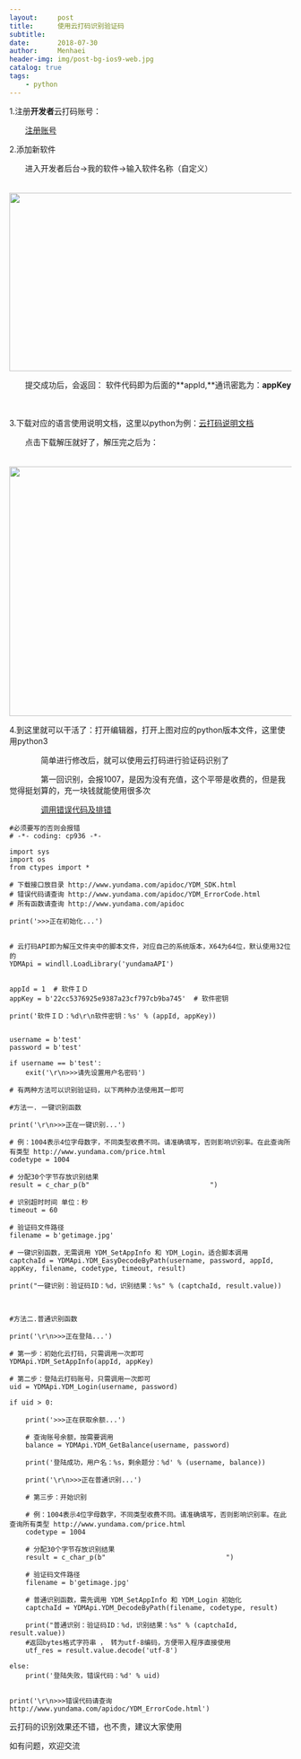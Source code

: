 ```yaml
---
layout:     post
title:      使用云打码识别验证码
subtitle:   
date:       2018-07-30
author:     Menhaei
header-img: img/post-bg-ios9-web.jpg
catalog: true
tags:
    - python
---
```

1.注册**开发者**云打码账号：

　　[注册账号](http://www.yundama.com/)

2.添加新软件

　　进入开发者后台->我的软件->输入软件名称（自定义）

　　　　<img src="https://images2018.cnblogs.com/blog/1432315/201807/1432315-20180730195850023-1580072399.png" alt="" width="680" height="318" />

　　提交成功后，会返回： 软件代码即为后面的**appId,**通讯密匙为：**appKey**

　　　　<img src="https://images2018.cnblogs.com/blog/1432315/201807/1432315-20180730200314066-1195440745.png" alt="" />

3.下载对应的语言使用说明文档，这里以python为例：[云打码说明文档](http://www.yundama.com/apidoc/YDM_SDK.html#DEMO)

　　点击下载解压就好了，解压完之后为：

　　　　<img src="https://images2018.cnblogs.com/blog/1432315/201807/1432315-20180730200132003-1038053076.png" alt="" width="685" height="445" />

4.到这里就可以干活了：打开编辑器，打开上图对应的python版本文件，这里使用python3

　　　　简单进行修改后，就可以使用云打码进行验证码识别了

　　　　第一回识别，会报1007，是因为没有充值，这个平带是收费的，但是我觉得挺划算的，充一块钱就能使用很多次

　　　　[调用错误代码及排错](http://www.yundama.com/apidoc/YDM_ErrorCode.html)

```
#必须要写的否则会报错
# -*- coding: cp936 -*-

import sys
import os
from ctypes import *

# 下载接口放目录 http://www.yundama.com/apidoc/YDM_SDK.html
# 错误代码请查询 http://www.yundama.com/apidoc/YDM_ErrorCode.html
# 所有函数请查询 http://www.yundama.com/apidoc

print('>>>正在初始化...')


# 云打码API即为解压文件夹中的脚本文件，对应自己的系统版本，X64为64位，默认使用32位的
YDMApi = windll.LoadLibrary('yundamaAPI')


appId = 1  # 软件ＩＤ
appKey = b'22cc5376925e9387a23cf797cb9ba745'  # 软件密钥

print('软件ＩＤ：%d\r\n软件密钥：%s' % (appId, appKey))


username = b'test'
password = b'test'

if username == b'test':
    exit('\r\n>>>请先设置用户名密码')

# 有两种方法可以识别验证码，以下两种办法使用其一即可

#方法一. 一键识别函数

print('\r\n>>>正在一键识别...')

# 例：1004表示4位字母数字，不同类型收费不同。请准确填写，否则影响识别率。在此查询所有类型 http://www.yundama.com/price.html
codetype = 1004

# 分配30个字节存放识别结果
result = c_char_p(b"                              ")

# 识别超时时间 单位：秒
timeout = 60

# 验证码文件路径
filename = b'getimage.jpg'

# 一键识别函数，无需调用 YDM_SetAppInfo 和 YDM_Login，适合脚本调用
captchaId = YDMApi.YDM_EasyDecodeByPath(username, password, appId, appKey, filename, codetype, timeout, result)

print("一键识别：验证码ID：%d，识别结果：%s" % (captchaId, result.value))



#方法二.普通识别函数

print('\r\n>>>正在登陆...')

# 第一步：初始化云打码，只需调用一次即可
YDMApi.YDM_SetAppInfo(appId, appKey)

# 第二步：登陆云打码账号，只需调用一次即可
uid = YDMApi.YDM_Login(username, password)

if uid > 0:

    print('>>>正在获取余额...')

    # 查询账号余额，按需要调用
    balance = YDMApi.YDM_GetBalance(username, password)

    print('登陆成功，用户名：%s，剩余题分：%d' % (username, balance))

    print('\r\n>>>正在普通识别...')

    # 第三步：开始识别

    # 例：1004表示4位字母数字，不同类型收费不同。请准确填写，否则影响识别率。在此查询所有类型 http://www.yundama.com/price.html
    codetype = 1004

    # 分配30个字节存放识别结果
    result = c_char_p(b"                              ")

    # 验证码文件路径
    filename = b'getimage.jpg'

    # 普通识别函数，需先调用 YDM_SetAppInfo 和 YDM_Login 初始化
    captchaId = YDMApi.YDM_DecodeByPath(filename, codetype, result)

    print("普通识别：验证码ID：%d，识别结果：%s" % (captchaId, result.value))
    #返回bytes格式字符串 ， 转为utf-8编码，方便带入程序直接使用
    utf_res = result.value.decode('utf-8')

else:
    print('登陆失败，错误代码：%d' % uid)


print('\r\n>>>错误代码请查询 http://www.yundama.com/apidoc/YDM_ErrorCode.html')
```

云打码的识别效果还不错，也不贵，建议大家使用

如有问题，欢迎交流
